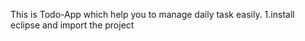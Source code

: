 This is Todo-App which help you to manage daily task easily.
1.install eclipse and import the project
